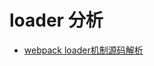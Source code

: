 # loader 分析

- [webpack loader机制源码解析](https://hellogithub2014.github.io/2019/01/03/webpack-loader/)
